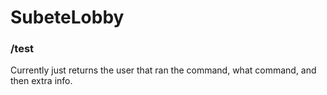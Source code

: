 # SubeteLobby
 
### /test
Currently just returns the user that ran the command, what command, and then extra info.
